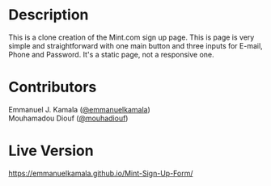 # Description
This is a clone creation of the Mint.com sign up page. This is page is very simple and straightforward with one main button and three inputs for E-mail, Phone and Password. It's a static page, not a responsive one.
# Contributors
Emmanuel J. Kamala (<a href="https://github.com/emmanuelkamala">@emmanuelkamala</a>)<br>
Mouhamadou Diouf (<a href="https://github.com/mouhadiouf">@mouhadiouf</a>)
# Live Version
https://emmanuelkamala.github.io/Mint-Sign-Up-Form/
